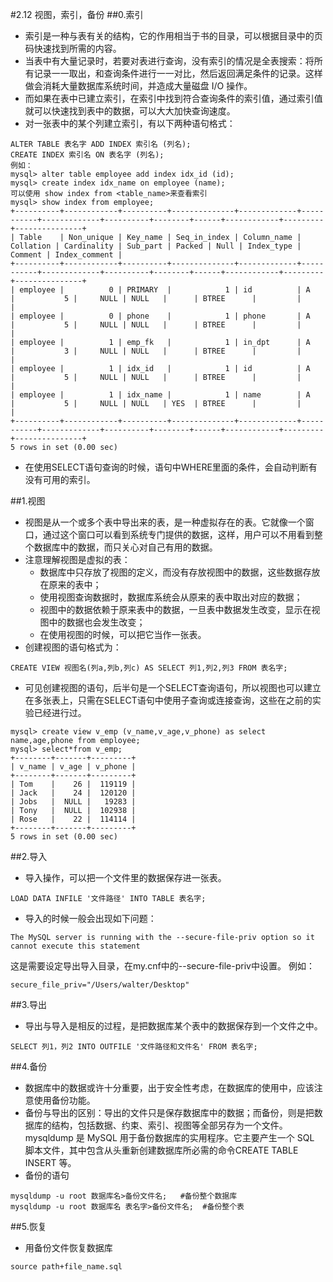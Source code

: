 #2.12 视图，索引，备份
##0.索引
* 索引是一种与表有关的结构，它的作用相当于书的目录，可以根据目录中的页码快速找到所需的内容。
* 当表中有大量记录时，若要对表进行查询，没有索引的情况是全表搜索：将所有记录一一取出，和查询条件进行一一对比，然后返回满足条件的记录。这样做会消耗大量数据库系统时间，并造成大量磁盘 I/O 操作。
* 而如果在表中已建立索引，在索引中找到符合查询条件的索引值，通过索引值就可以快速找到表中的数据，可以大大加快查询速度。
* 对一张表中的某个列建立索引，有以下两种语句格式：
```linux
ALTER TABLE 表名字 ADD INDEX 索引名 (列名);
CREATE INDEX 索引名 ON 表名字 (列名);
例如：
mysql> alter table employee add index idx_id (id);
mysql> create index idx_name on employee (name);
可以使用 show index from <table_name>来查看索引
mysql> show index from employee;
+----------+------------+----------+--------------+-------------+-----------+-------------+----------+--------+------+------------+---------+---------------+
| Table    | Non_unique | Key_name | Seq_in_index | Column_name | Collation | Cardinality | Sub_part | Packed | Null | Index_type | Comment | Index_comment |
+----------+------------+----------+--------------+-------------+-----------+-------------+----------+--------+------+------------+---------+---------------+
| employee |          0 | PRIMARY  |            1 | id          | A         |           5 |     NULL | NULL   |      | BTREE      |         |               |
| employee |          0 | phone    |            1 | phone       | A         |           5 |     NULL | NULL   |      | BTREE      |         |               |
| employee |          1 | emp_fk   |            1 | in_dpt      | A         |           3 |     NULL | NULL   |      | BTREE      |         |               |
| employee |          1 | idx_id   |            1 | id          | A         |           5 |     NULL | NULL   |      | BTREE      |         |               |
| employee |          1 | idx_name |            1 | name        | A         |           5 |     NULL | NULL   | YES  | BTREE      |         |               |
+----------+------------+----------+--------------+-------------+-----------+-------------+----------+--------+------+------------+---------+---------------+
5 rows in set (0.00 sec)
```
* 在使用SELECT语句查询的时候，语句中WHERE里面的条件，会自动判断有没有可用的索引。

##1.视图
* 视图是从一个或多个表中导出来的表，是一种虚拟存在的表。它就像一个窗口，通过这个窗口可以看到系统专门提供的数据，这样，用户可以不用看到整个数据库中的数据，而只关心对自己有用的数据。
* 注意理解视图是虚拟的表：
    * 数据库中只存放了视图的定义，而没有存放视图中的数据，这些数据存放在原来的表中；
    * 使用视图查询数据时，数据库系统会从原来的表中取出对应的数据；
    * 视图中的数据依赖于原来表中的数据，一旦表中数据发生改变，显示在视图中的数据也会发生改变；
    * 在使用视图的时候，可以把它当作一张表。
* 创建视图的语句格式为：
```linux
CREATE VIEW 视图名(列a,列b,列c) AS SELECT 列1,列2,列3 FROM 表名字;
```
* 可见创建视图的语句，后半句是一个SELECT查询语句，所以视图也可以建立在多张表上，只需在SELECT语句中使用子查询或连接查询，这些在之前的实验已经进行过。
```linux
mysql> create view v_emp (v_name,v_age,v_phone) as select name,age,phone from employee;
mysql> select*from v_emp;
+--------+-------+---------+
| v_name | v_age | v_phone |
+--------+-------+---------+
| Tom    |    26 |  119119 |
| Jack   |    24 |  120120 |
| Jobs   |  NULL |   19283 |
| Tony   |  NULL |  102938 |
| Rose   |    22 |  114114 |
+--------+-------+---------+
5 rows in set (0.00 sec)
```

##2.导入
* 导入操作，可以把一个文件里的数据保存进一张表。
```linux
LOAD DATA INFILE '文件路径' INTO TABLE 表名字;
```
* 导入的时候一般会出现如下问题：
```linux
The MySQL server is running with the --secure-file-priv option so it cannot execute this statement
```
这是需要设定导出导入目录，在my.cnf中的--secure-file-priv中设置。
例如：
```linux
secure_file_priv="/Users/walter/Desktop"
```

##3.导出
* 导出与导入是相反的过程，是把数据库某个表中的数据保存到一个文件之中。
```linux
SELECT 列1，列2 INTO OUTFILE '文件路径和文件名' FROM 表名字;
```

##4.备份
* 数据库中的数据或许十分重要，出于安全性考虑，在数据库的使用中，应该注意使用备份功能。
* 备份与导出的区别：导出的文件只是保存数据库中的数据；而备份，则是把数据库的结构，包括数据、约束、索引、视图等全部另存为一个文件。
mysqldump 是 MySQL 用于备份数据库的实用程序。它主要产生一个 SQL 脚本文件，其中包含从头重新创建数据库所必需的命令CREATE TABLE INSERT 等。
* 备份的语句
```linux
mysqldump -u root 数据库名>备份文件名;   #备份整个数据库
mysqldump -u root 数据库名 表名字>备份文件名;  #备份整个表
```

##5.恢复
* 用备份文件恢复数据库
```linux
source path+file_name.sql
```

